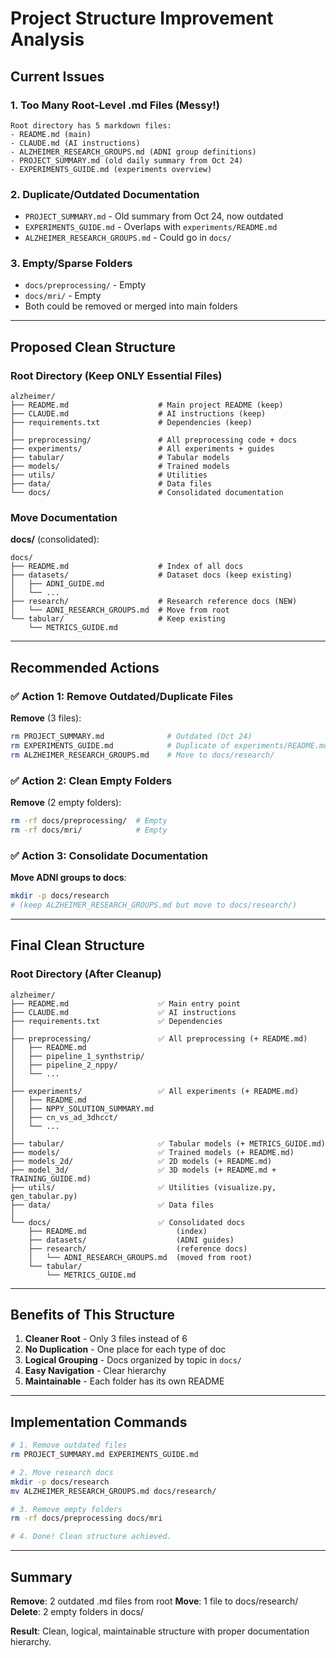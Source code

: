 # Project Structure Improvement Analysis

## Current Issues

### 1. **Too Many Root-Level .md Files** (Messy!)
```
Root directory has 5 markdown files:
- README.md (main)
- CLAUDE.md (AI instructions)
- ALZHEIMER_RESEARCH_GROUPS.md (ADNI group definitions)
- PROJECT_SUMMARY.md (old daily summary from Oct 24)
- EXPERIMENTS_GUIDE.md (experiments overview)
```

### 2. **Duplicate/Outdated Documentation**
- `PROJECT_SUMMARY.md` - Old summary from Oct 24, now outdated
- `EXPERIMENTS_GUIDE.md` - Overlaps with `experiments/README.md`
- `ALZHEIMER_RESEARCH_GROUPS.md` - Could go in `docs/`

### 3. **Empty/Sparse Folders**
- `docs/preprocessing/` - Empty
- `docs/mri/` - Empty
- Both could be removed or merged into main folders

---

## Proposed Clean Structure

### Root Directory (Keep ONLY Essential Files)
```
alzheimer/
├── README.md                    # Main project README (keep)
├── CLAUDE.md                    # AI instructions (keep)
├── requirements.txt             # Dependencies (keep)
│
├── preprocessing/               # All preprocessing code + docs
├── experiments/                 # All experiments + guides
├── tabular/                     # Tabular models
├── models/                      # Trained models
├── utils/                       # Utilities
├── data/                        # Data files
└── docs/                        # Consolidated documentation
```

### Move Documentation

**docs/** (consolidated):
```
docs/
├── README.md                    # Index of all docs
├── datasets/                    # Dataset docs (keep existing)
│   ├── ADNI_GUIDE.md
│   └── ...
├── research/                    # Research reference docs (NEW)
│   └── ADNI_RESEARCH_GROUPS.md  # Move from root
└── tabular/                     # Keep existing
    └── METRICS_GUIDE.md
```

---

## Recommended Actions

### ✅ Action 1: Remove Outdated/Duplicate Files

**Remove** (3 files):
```bash
rm PROJECT_SUMMARY.md              # Outdated (Oct 24)
rm EXPERIMENTS_GUIDE.md            # Duplicate of experiments/README.md
rm ALZHEIMER_RESEARCH_GROUPS.md    # Move to docs/research/
```

### ✅ Action 2: Clean Empty Folders

**Remove** (2 empty folders):
```bash
rm -rf docs/preprocessing/  # Empty
rm -rf docs/mri/            # Empty
```

### ✅ Action 3: Consolidate Documentation

**Move ADNI groups to docs**:
```bash
mkdir -p docs/research
# (keep ALZHEIMER_RESEARCH_GROUPS.md but move to docs/research/)
```

---

## Final Clean Structure

### Root Directory (After Cleanup)
```
alzheimer/
├── README.md                    ✅ Main entry point
├── CLAUDE.md                    ✅ AI instructions
├── requirements.txt             ✅ Dependencies
│
├── preprocessing/               ✅ All preprocessing (+ README.md)
│   ├── README.md
│   ├── pipeline_1_synthstrip/
│   ├── pipeline_2_nppy/
│   └── ...
│
├── experiments/                 ✅ All experiments (+ README.md)
│   ├── README.md
│   ├── NPPY_SOLUTION_SUMMARY.md
│   ├── cn_vs_ad_3dhcct/
│   └── ...
│
├── tabular/                     ✅ Tabular models (+ METRICS_GUIDE.md)
├── models/                      ✅ Trained models (+ README.md)
├── models_2d/                   ✅ 2D models (+ README.md)
├── model_3d/                    ✅ 3D models (+ README.md + TRAINING_GUIDE.md)
├── utils/                       ✅ Utilities (visualize.py, gen_tabular.py)
├── data/                        ✅ Data files
│
└── docs/                        ✅ Consolidated docs
    ├── README.md                    (index)
    ├── datasets/                    (ADNI guides)
    ├── research/                    (reference docs)
    │   └── ADNI_RESEARCH_GROUPS.md  (moved from root)
    └── tabular/
        └── METRICS_GUIDE.md
```

---

## Benefits of This Structure

1. **Cleaner Root** - Only 3 files instead of 6
2. **No Duplication** - One place for each type of doc
3. **Logical Grouping** - Docs organized by topic in `docs/`
4. **Easy Navigation** - Clear hierarchy
5. **Maintainable** - Each folder has its own README

---

## Implementation Commands

```bash
# 1. Remove outdated files
rm PROJECT_SUMMARY.md EXPERIMENTS_GUIDE.md

# 2. Move research docs
mkdir -p docs/research
mv ALZHEIMER_RESEARCH_GROUPS.md docs/research/

# 3. Remove empty folders
rm -rf docs/preprocessing docs/mri

# 4. Done! Clean structure achieved.
```

---

## Summary

**Remove**: 2 outdated .md files from root
**Move**: 1 file to docs/research/
**Delete**: 2 empty folders in docs/

**Result**: Clean, logical, maintainable structure with proper documentation hierarchy.
